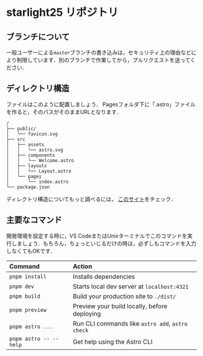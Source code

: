 # starlight25 リポジトリ

## ブランチについて

一般ユーザーによる`master`ブランチの書き込みは，セキュリティ上の理由などにより制限しています．別のブランチで作業してから，プルリクエストを送ってください．

## ディレクトリ構造

ファイルはこのように配置しましょう．
Pagesフォルダ下に「.astro」ファイルを作ると，そのパスがそのままURLとなります．

```text
/
├── public/
│   └── favicon.svg
├── src
│   ├── assets
│   │   └── astro.svg
│   ├── components
│   │   └── Welcome.astro
│   ├── layouts
│   │   └── Layout.astro
│   └── pages
│       └── index.astro
└── package.json
```

ディレクトリ構造についてもっと調べるには， [このサイト](https://docs.astro.build/en/basics/project-structure/)をチェック．

## 主要なコマンド

開発環境を設定する時に，VS CodeまたはUnixターミナルでこのコマンドを実行しましょう．もちろん，ちょっといじるだけの時は，必ずしもコマンドを入力しなくてもOKです．

| Command                   | Action                                           |
| :------------------------ | :----------------------------------------------- |
| `pnpm install`             | Installs dependencies                            |
| `pnpm dev`             | Starts local dev server at `localhost:4321`      |
| `pnpm build`           | Build your production site to `./dist/`          |
| `pnpm preview`         | Preview your build locally, before deploying     |
| `pnpm astro ...`       | Run CLI commands like `astro add`, `astro check` |
| `pnpm astro -- --help` | Get help using the Astro CLI                     |

